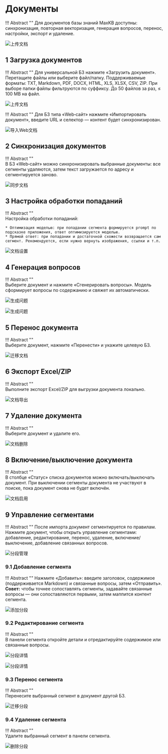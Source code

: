 # Документы

!!! Abstract ""
    Для документов базы знаний MaxKB доступны: синхронизация, повторная векторизация, генерация вопросов, перенос, настройки, экспорт и удаление.

![上传文档](../../img/dataset/document_action.png)

## 1 Загрузка документов

!!! Abstract ""
    Для универсальной БЗ нажмите «Загрузить документ». Перетащите файлы или выберите файл/папку.
    Поддерживаемые форматы: TXT, Markdown, PDF, DOCX, HTML, XLS, XLSX, CSV, ZIP. При выборе папки файлы фильтруются по суффиксу. До 50 файлов за раз, ≤ 100 MB на файл.

![上传文档](../../img/dataset/upload_document.png)

!!! Abstract "" 
    Для БЗ типа «Web‑сайт» нажмите «Импортировать документ», введите URL и селектор — контент будет синхронизирован.

![导入Web文档](../../img/dataset/upload_web_doc.png)

## 2 Синхронизация документов 

!!! Abstract ""     
    В БЗ «Web‑сайт» можно синхронизировать выбранные документы: все сегменты удаляются, затем текст загружается по адресу и сегментируется заново.   

![同步文档](../../img/dataset/sysn_dataset.png)
    

## 3 Настройка обработки попаданий

!!! Abstract ""      
    Настройка обработки попаданий:

    * Оптимизация моделью: при попадании сегмента формируется prompt по подсказке приложения, ответ оптимизируется моделью.
    * Прямой ответ: при попадании и достаточной схожести возвращается сам сегмент. Рекомендуется, если нужно вернуть изображения, ссылки и т.п.     
       

![文档设置](../../img/dataset/doc_setting.png)

## 4 Генерация вопросов

!!! Abstract ""   
    Выберите документ и нажмите «Сгенерировать вопросы». Модель сформирует вопросы по содержанию и свяжет их автоматически.

![生成问题](../../img/dataset/gen_question.png)

![生成问题](../../img/dataset/gen_question2.png)

## 5 Перенос документа

!!! Abstract ""  
    Выберите документ, нажмите «Перенести» и укажите целевую БЗ.

![迁移文档](../../img/dataset/move_web_doc.png)

## 6 Экспорт Excel/ZIP

!!! Abstract ""  
    Выполните экспорт Excel/ZIP для выгрузки документа локально.

![文档导出](../../img/dataset/dataset_file_export.png)

## 7 Удаление документа

!!! Abstract ""  
    Выберите документ и удалите его.

![文档删除](../../img/dataset/doc_delete.png)

## 8 Включение/выключение документа

!!! Abstract ""    
    В столбце «Статус» списка документов можно включать/выключать документ. При выключении сегменты документа не участвуют в поиске, пока документ снова не будет включён.  

![文档启用](../../img/dataset/doc_enable.png)

## 9 Управление сегментами

!!! Abstract ""
    После импорта документ сегментируется по правилам. Нажмите документ, чтобы открыть управление сегментами: добавление, редактирование, перенос, удаление, включение/выключение, добавление связанных вопросов. 

![分段管理](<../../img/dataset/segmentation_management.png>)

### 9.1 Добавление сегмента 

!!! Abstract "" 
    Нажмите «Добавить»: введите заголовок, содержимое (поддерживается Markdown) и связанные вопросы, затем «Отправить».           
    **Совет:** чтобы точнее сопоставлять сегменты, задавайте связанные вопросы — они сопоставляются первыми, затем маппится контент сегмента.

![添加分段](../../img/dataset/add_segmentation.png)

### 9.2 Редактирование сегмента

!!! Abstract ""    
    В панели сегмента откройте детали и отредактируйте содержимое или связанные вопросы.

![分段详情](../../img/dataset/edit_segmentation.png)

![分段详情](../../img/dataset/edit_segmentation1.png)

### 9.3 Перенос сегмента

!!! Abstract ""  
    Перенесите выбранный сегмент в документ другой БЗ.

![迁移分段](../../img/dataset/move_segmentation.png)

### 9.4 Удаление сегмента

!!! Abstract ""  
    Удалите выбранный сегмент в панели сегмента.

![删除分段](../../img/dataset/del_segmentation.png)
